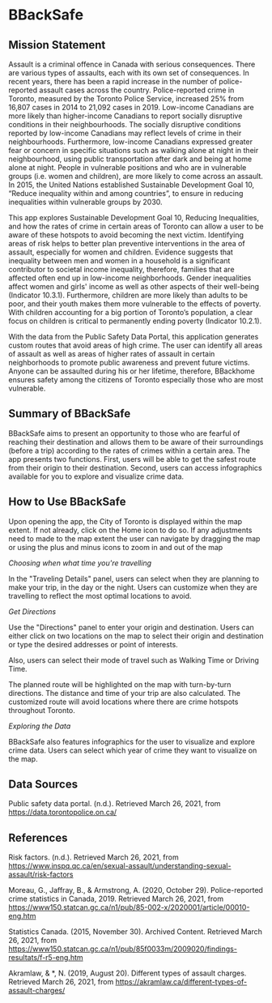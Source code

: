 # BBackSafe

## Mission Statement

Assault is a criminal offence in Canada with serious consequences. There are various types of assaults, each with its own set of consequences. In recent years, there has been a rapid increase in the number of police-reported assault cases across the country. Police-reported crime in Toronto, measured by the Toronto Police Service, increased 25% from 16,807 cases in 2014 to 21,092 cases in 2019. Low-income Canadians are more likely than higher-income Canadians to report socially disruptive conditions in their neighbourhoods. The socially disruptive conditions reported by low-income Canadians may reflect levels of crime in their neighbourhoods. Furthermore, low-income Canadians expressed greater fear or concern in specific situations such as walking alone at night in their neighbourhood, using public transportation after dark and being at home alone at night. People in vulnerable positions and who are in vulnerable groups (i.e. women and children), are more likely to come across an assault. In 2015, the United Nations established Sustainable Development Goal 10, “Reduce inequality within and among countries”, to ensure in reducing inequalities within vulnerable groups by 2030. 

This app explores Sustainable Development Goal 10, Reducing Inequalities, and how the rates of crime in certain areas of Toronto can allow a user to be aware of these hotspots to avoid becoming the next victim. Identifying areas of risk helps to better plan preventive interventions in the area of assault, especially for women and children. Evidence suggests that inequality between men and women in a household is a significant contributor to societal income inequality, therefore, families that are affected often end up in low-income neighborhoods. Gender inequalities affect women and girls' income as well as other aspects of their well-being (Indicator 10.3.1). Furthermore, children are more likely than adults to be poor, and their youth makes them more vulnerable to the effects of poverty. With children accounting for a big portion of Toronto’s population, a clear focus on children is critical to permanently ending poverty (Indicator 10.2.1). 

With the data from the Public Safety Data Portal, this application generates custom routes that avoid areas of high crime. The user can identify all areas of assault as well as areas of higher rates of assault in certain neighborhoods to promote public awareness and prevent future victims. Anyone can be assaulted during his or her lifetime, therefore, BBackhome ensures safety among the citizens of Toronto especially those who are most vulnerable. 

## Summary of BBackSafe

BBackSafe aims to present an opportunity to those who are fearful of reaching their destination and allows them to be aware of their surroundings (before a trip) according to the rates of crimes within a certain area. The app presents two functions. First, users will be able to get the safest route from their origin to their destination. Second, users can access infographics available for you to explore and visualize crime data.

## How to Use BBackSafe

Upon opening the app, the City of Toronto is displayed within the map extent. If not already, click on the Home icon to do so. If any adjustments need to made to the map extent the user can navigate by dragging the map or using the plus and minus icons to zoom in and out of the map

*Choosing when what time you're travelling*

In the "Traveling Details" panel, users can select when they are planning to make your trip, in the day or the night. Users can customize when they are travelling to reflect the most optimal locations to avoid.

*Get Directions*

Use the "Directions" panel to enter your origin and destination. Users can either click on two locations on the map to select their origin and destination or type the desired addresses or point of interests. 

Also, users can select their mode of travel such as Walking Time or Driving Time.

The planned route will be highlighted on the map with turn-by-turn directions. The distance and time of your trip are also calculated. The customized route will avoid locations where there are crime hotspots throughout Toronto.

*Exploring the Data*

BBackSafe also features infographics for the user to visualize and explore crime data. Users can select which year of crime they want to visualize on the map.

## Data Sources

Public safety data portal. (n.d.). Retrieved March 26, 2021, from https://data.torontopolice.on.ca/

## References

Risk factors. (n.d.). Retrieved March 26, 2021, from https://www.inspq.qc.ca/en/sexual-assault/understanding-sexual-assault/risk-factors

Moreau, G., Jaffray, B., &amp; Armstrong, A. (2020, October 29). Police-reported crime statistics in Canada, 2019. Retrieved March 26, 2021, from https://www150.statcan.gc.ca/n1/pub/85-002-x/2020001/article/00010-eng.htm

Statistics Canada. (2015, November 30). Archived Content. Retrieved March 26, 2021, from https://www150.statcan.gc.ca/n1/pub/85f0033m/2009020/findings-resultats/f-r5-eng.htm

Akramlaw, &amp; *, N. (2019, August 20). Different types of assault charges. Retrieved March 26, 2021, from https://akramlaw.ca/different-types-of-assault-charges/
